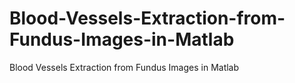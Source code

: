 # Blood-Vessels-Extraction-from-Fundus-Images-in-Matlab
Blood Vessels Extraction from Fundus Images in Matlab
